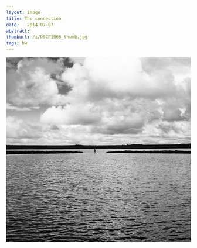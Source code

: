 ```yaml
---
layout: image
title: The connection
date:   2014-07-07
abstract: 
thumburl: /i/DSCF1066_thumb.jpg
tags: bw
---
```

![](/i/DSCF1066.jpg)


